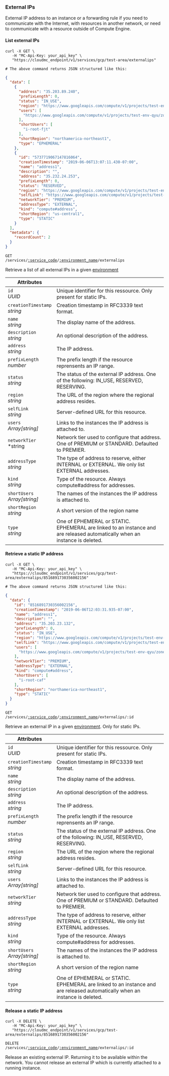 ### External IPs
External IP address to an instance or a forwarding rule if you need to communicate with the Internet, with resources in another network, or need to communicate with a resource outside of Compute Engine.

<!-------------------- LIST EXTERNAL IPs -------------------->

#### List external IPs

```shell
curl -X GET \
   -H "MC-Api-Key: your_api_key" \
   "https://cloudmc_endpoint/v1/services/gcp/test-area/externalips"

# The above command returns JSON structured like this:
```
```json
{
  "data": [
    {
      "address": "35.203.89.240",
      "prefixLength": 0,
      "status": "IN_USE",
      "region": "https://www.googleapis.com/compute/v1/projects/test-env-qyu/zones/northamerica-northeast1-a",
      "users": [
        "https://www.googleapis.com/compute/v1/projects/test-env-qyu/zones/northamerica-northeast1-a/instances/i-root-fjt"
      ],
      "shortUsers": [
        "i-root-fjt"
      ],
      "shortRegion": "northamerica-northeast1",
      "type": "EPHEMERAL"
    },
    {
      "id": "5737719067147816064",
      "creationTimestamp": "2019-06-06T13:07:11.430-07:00",
      "name": "address1",
      "description": "",
      "address": "35.232.24.253",
      "prefixLength": 0,
      "status": "RESERVED",
      "region": "https://www.googleapis.com/compute/v1/projects/test-env-qyu/regions/us-central1",
      "selfLink": "https://www.googleapis.com/compute/v1/projects/test-env-qyu/regions/us-central1/addresses/address1",
      "networkTier": "PREMIUM",
      "addressType": "EXTERNAL",
      "kind": "compute#address",
      "shortRegion": "us-central1",
      "type": "STATIC"
    }
  ],
  "metadata": {
    "recordCount": 2
  }
}
```
<code>GET /services/<a href="#administration-service-connections">:service_code</a>/<a href="#administration-environments">:environment_name</a>/externalips</code>

Retrieve a list of all external IPs in a given [environment](#administration-environments)

Attributes | &nbsp;
------- | -----------
`id`<br/>*UUID* | Unique identifier for this ressource. Only present for static IPs.
`creationTimestamp`<br/>*string* | Creation timestamp in RFC3339 text format.
`name`<br/>*string* | The display name of the address.
`description`<br/>*string* | An optional description of the address.
`address`<br/>*string* | The IP address.
`prefixLength`<br/>*number* | The prefix length if the resource reprensents an IP range.
`status`<br/>*string* | The status of the external IP address. One of the following: IN_USE, RESERVED, RESERVING.
`region`<br/>*string* | The URL of the region where the regional address resides.
`selfLink`<br/>*string* | Server-defined URL for this resource.
`users`<br/>*Array[string]* | Links to the instances the IP address is attached to.
`networkTier`<br/>*string | Network tier used to configure that address. One of PREMIUM or STANDARD. Defaulted to PREMIER.
`addressType`<br/>*string* | The type of address to reserve, either INTERNAL or EXTERNAL. We only list EXTERNAL addresses.
`kind`<br/>*string* | Type of the resource. Always compute#address for addresses.
`shortUsers`<br/>*Array[string]* | The names of the instances the IP address is attached to.
`shortRegion`<br/>*string* | A short version of the region name
`type`<br/>*string* | One of EPHEMERAL or STATIC. EPHEMERAL are linked to an instance and are released automatically when an instance is deleted.


<!-------------------- RETRIEVE AN EXTERNAL IP -------------------->

#### Retrieve a static IP address

```shell
curl -X GET \
   -H "MC-Api-Key: your_api_key" \
   "https://cloudmc_endpoint/v1/services/gcp/test-area/externalips/8516891730356002156"

# The above command returns JSON structured like this:
```
```json
{
  "data": {
    "id": "8516891730356002156",
    "creationTimestamp": "2019-06-06T12:03:31.935-07:00",
    "name": "address1",
    "description": "",
    "address": "35.203.23.132",
    "prefixLength": 0,
    "status": "IN_USE",
    "region": "https://www.googleapis.com/compute/v1/projects/test-env-qyu/regions/northamerica-northeast1",
    "selfLink": "https://www.googleapis.com/compute/v1/projects/test-env-qyu/regions/northamerica-northeast1/addresses/address1",
    "users": [
      "https://www.googleapis.com/compute/v1/projects/test-env-qyu/zones/northamerica-northeast1-a/instances/i-root-caf"
    ],
    "networkTier": "PREMIUM",
    "addressType": "EXTERNAL",
    "kind": "compute#address",
    "shortUsers": [
      "i-root-caf"
    ],
    "shortRegion": "northamerica-northeast1",
    "type": "STATIC"
  }
}

```
<code>GET /services/<a href="#administration-service-connections">:service_code</a>/<a href="#administration-environments">:environment_name</a>/externalips/:id</code>

Retrieve an external IP in a given [environment](#administration-environments). Only for static IPs.

Attributes | &nbsp;
------- | -----------
`id`<br/>*UUID* | Unique identifier for this ressource. Only present for static IPs.
`creationTimestamp`<br/>*string* | Creation timestamp in RFC3339 text format.
`name`<br/>*string* | The display name of the address.
`description`<br/>*string* | An optional description of the address.
`address`<br/>*string* | The IP address.
`prefixLength`<br/>*number* | The prefix length if the resource reprensents an IP range.
`status`<br/>*string* | The status of the external IP address. One of the following: IN_USE, RESERVED, RESERVING.
`region`<br/>*string* | The URL of the region where the regional address resides.
`selfLink`<br/>*string* | Server-defined URL for this resource.
`users`<br/>*Array[string]* | Links to the instances the IP address is attached to.
`networkTier`<br/>*string* | Network tier used to configure that address. One of PREMIUM or STANDARD. Defaulted to PREMIER.
`addressType`<br/>*string* | The type of address to reserve, either INTERNAL or EXTERNAL. We only list EXTERNAL addresses.
`kind`<br/>*string* | Type of the resource. Always compute#address for addresses.
`shortUsers`<br/>*Array[string]* | The names of the instances the IP address is attached to.
`shortRegion`<br/>*string* | A short version of the region name
`type`<br/>*string* | One of EPHEMERAL or STATIC. EPHEMERAL are linked to an instance and are released automatically when an instance is deleted.

<!-------------------- RESERVE AN EXTERNAL IP -------------------->


<!-------------------- RELEASE AN EXTERNAL IP -------------------->
#### Release a static IP address

```shell
curl -X DELETE \
   -H "MC-Api-Key: your_api_key" \
   "https://cloudmc_endpoint/v1/services/gcp/test-area/externalips/8516891730356002156"
```

<code>DELETE /services/<a href="#administration-service-connections">:service_code</a>/<a href="#administration-environments">:environment_name</a>/externalips/:id</code>

Release an existing external IP. Returning it to be available within the network. You cannot release an external IP which is currently attached to a running instance.